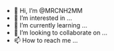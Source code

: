 - 👋 Hi, I’m @MRCNH2MM
- 👀 I’m interested in ...
- 🌱 I’m currently learning ...
- 💞️ I’m looking to collaborate on ...
- 📫 How to reach me ...

<!---
MRCNH2MM/MRCNH2MM is a ✨ special ✨ repository because its `README.md` (this file) appears on your GitHub profile.
You can click the Preview link to take a look at your changes.
--->
